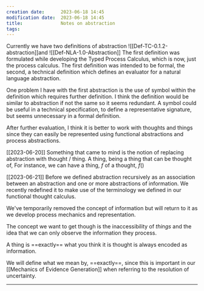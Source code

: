 ```yaml
---
creation date:		2023-06-18 14:45
modification date:	2023-06-18 14:45
title: 				Notes on abstraction
tags:
---
```

 Currently we have two definitions of abstraction
 ![[Def-TC-0.1.2-abstraction]]and
 ![[Def-NLA-1.0-Abstraction]]
The first definition was formulated while developing the Typed Process Calculus, which is now, just the process calculus. The first definition was intended to be formal, the second, a technical definition which defines an evaluator for a natural language abstraction. 

One problem I have with the first abstraction is the use of symbol within the definition which requires further definition. I think the definition would be similar to abstraction if not the same so it seems redundant. A symbol could be useful in a technical specification, to define a representative signature, but seems unnecessary in a formal definition.

After further evaluation, I think it is better to work with thoughts and things since they can easily be represented using functional abstractions and process abstractions.

[[2023-06-20]]
Something that came to mind is the notion of replacing abstraction with thought / thing. A thing, being a thing that can be thought of, For instance, we can have a thing, $f$ of a thought, $f()$ 

[[2023-06-21]]
Before we defined abstraction recursively as an association between an abstraction and one or more abstractions of information. We recently redefined it to make use of the terminology we defined in our functional thought calculus.

We've temporarily removed the concept of information but will return to it as we develop process mechanics and representation. 

The concept we want to get though is the inaccessibility of $things$ and the idea that we can only observe the information they process. 

A thing is ==exactly== what you think it is thought is always encoded as information.

We will define what we mean by, ==exactly==, since this is important in our [[Mechanics of Evidence Generation]] when referring to the resolution of uncertainty.





---
[^1]: [[Notes Related to Functional Axioms]]
[^2]: [[Notes Related to Process Mechanics]]
[^3]: [[Tasks related to functional axioms]]





